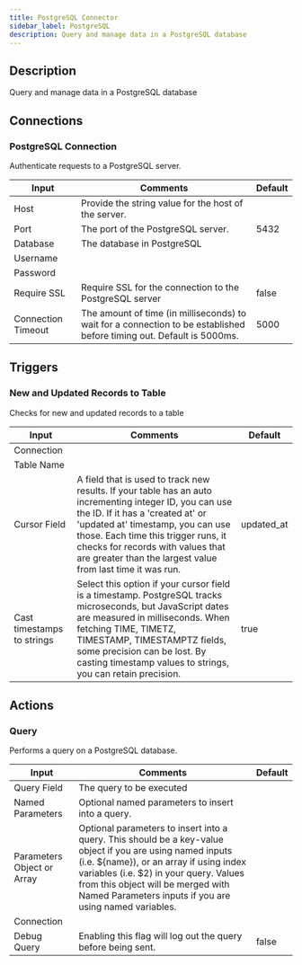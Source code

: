 ```yaml
---
title: PostgreSQL Connector
sidebar_label: PostgreSQL
description: Query and manage data in a PostgreSQL database
---
```


## Description

Query and manage data in a PostgreSQL database

## Connections

### PostgreSQL Connection

Authenticate requests to a PostgreSQL server.

| Input              | Comments                                                                                                              | Default |
| ------------------ | --------------------------------------------------------------------------------------------------------------------- | ------- |
| Host               | Provide the string value for the host of the server.                                                                  |         |
| Port               | The port of the PostgreSQL server.                                                                                    | 5432    |
| Database           | The database in PostgreSQL                                                                                            |         |
| Username           |                                                                                                                       |         |
| Password           |                                                                                                                       |         |
| Require SSL        | Require SSL for the connection to the PostgreSQL server                                                               | false   |
| Connection Timeout | The amount of time (in milliseconds) to wait for a connection to be established before timing out. Default is 5000ms. | 5000    |

## Triggers

### New and Updated Records to Table

Checks for new and updated records to a table

| Input                      | Comments                                                                                                                                                                                                                                                                                                                   | Default    |
| -------------------------- | -------------------------------------------------------------------------------------------------------------------------------------------------------------------------------------------------------------------------------------------------------------------------------------------------------------------------- | ---------- |
| Connection                 |                                                                                                                                                                                                                                                                                                                            |            |
| Table Name                 |                                                                                                                                                                                                                                                                                                                            |            |
| Cursor Field               | A field that is used to track new results. If your table has an auto incrementing integer ID, you can use the ID. If it has a 'created at' or 'updated at' timestamp, you can use those. Each time this trigger runs, it checks for records with values that are greater than the largest value from last time it was run. | updated_at |
| Cast timestamps to strings | Select this option if your cursor field is a timestamp. PostgreSQL tracks microseconds, but JavaScript dates are measured in milliseconds. When fetching TIME, TIMETZ, TIMESTAMP, TIMESTAMPTZ fields, some precision can be lost. By casting timestamp values to strings, you can retain precision.                        | true       |

## Actions

### Query

Performs a query on a PostgreSQL database.

| Input                      | Comments                                                                                                                                                                                                                                                                                        | Default |
| -------------------------- | ----------------------------------------------------------------------------------------------------------------------------------------------------------------------------------------------------------------------------------------------------------------------------------------------- | ------- |
| Query Field                | The query to be executed                                                                                                                                                                                                                                                                        |         |
| Named Parameters           | Optional named parameters to insert into a query.                                                                                                                                                                                                                                               |         |
| Parameters Object or Array | Optional parameters to insert into a query. This should be a key-value object if you are using named inputs (i.e. ${name}), or an array if using index variables (i.e. $2) in your query. Values from this object will be merged with Named Parameters inputs if you are using named variables. |         |
| Connection                 |                                                                                                                                                                                                                                                                                                 |         |
| Debug Query                | Enabling this flag will log out the query before being sent.                                                                                                                                                                                                                                    | false   |
